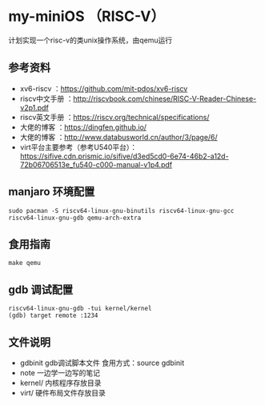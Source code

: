 # my-miniOS （RISC-V）

计划实现一个risc-v的类unix操作系统，由qemu运行

## 参考资料
- xv6-riscv ：https://github.com/mit-pdos/xv6-riscv
- riscv中文手册 ：http://riscvbook.com/chinese/RISC-V-Reader-Chinese-v2p1.pdf 
- riscv英文手册 ：https://riscv.org/technical/specifications/
- 大佬的博客 ：https://dingfen.github.io/
- 大佬的博客 ：http://www.databusworld.cn/author/3/page/6/
- virt平台主要参考（参考U540平台）：https://sifive.cdn.prismic.io/sifive/d3ed5cd0-6e74-46b2-a12d-72b06706513e_fu540-c000-manual-v1p4.pdf

## manjaro 环境配置
```
sudo pacman -S riscv64-linux-gnu-binutils riscv64-linux-gnu-gcc riscv64-linux-gnu-gdb qemu-arch-extra
```

## 食用指南
```
make qemu
```

## gdb 调试配置
```
riscv64-linux-gnu-gdb -tui kernel/kernel
(gdb) target remote :1234
```

## 文件说明
- gdbinit gdb调试脚本文件  食用方式：source gdbinit
- note 一边学一边写的笔记
- kernel/ 内核程序存放目录
- virt/ 硬件布局文件存放目录
